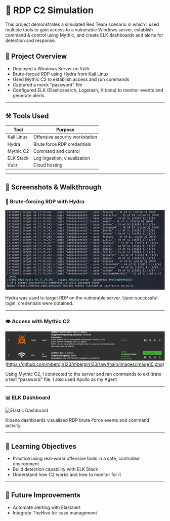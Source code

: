 # 🔐 RDP C2 Simulation

This project demonstrates a simulated Red Team scenario in which I used multiple tools to gain access to a vulnerable Windows server, establish command & control using Mythic, and create ELK dashboards and alerts for detection and response.

## 🧠 Project Overview

- Deployed a Windows Server on Vultr
- Brute-forced RDP using Hydra from Kali Linux
- Used Mythic C2 to establish access and run commands
- Captured a mock "password" file
- Configured ELK (Elasticsearch, Logstash, Kibana) to monitor events and generate alerts

---

## ⚒️ Tools Used

| Tool          | Purpose                         |
|---------------|---------------------------------|
| Kali Linux    | Offensive security workstation  |
| Hydra         | Brute force RDP credentials     |
| Mythic C2     | Command and control             |
| ELK Stack     | Log ingestion, visualization    |
| Vultr         | Cloud hosting                   |

---

## 📸 Screenshots & Walkthrough

### 🔑 Brute-forcing RDP with Hydra
![Hydra Command](https://github.com/mbergin123/mbergin123/raw/main/images/image1.png)

Hydra was used to target RDP on the vulnerable server. Upon successful login, credentials were obtained.

---

### 👁️ Access with Mythic C2
![Mythic Execution](https://github.com/mbergin123/mbergin123/raw/main/images/image2.png)(https://github.com/mbergin123/mbergin123/raw/main/images/image10.png)

Using Mythic C2, I connected to the server and ran commands to exfiltrate a test "password" file. I also used Apollo as my Agent

---

### 📊 ELK Dashboard
![Elastic Dashboard](images/elastic_dashboard.png)

Kibana dashboards visualized RDP brute-force events and command activity.

---

## 🎯 Learning Objectives

- Practice using real-world offensive tools in a safe, controlled environment
- Build detection capability with ELK Stack
- Understand how C2 works and how to monitor for it

---

## 🚀 Future Improvements

- Automate alerting with Elastalert
- Integrate TheHive for case management
